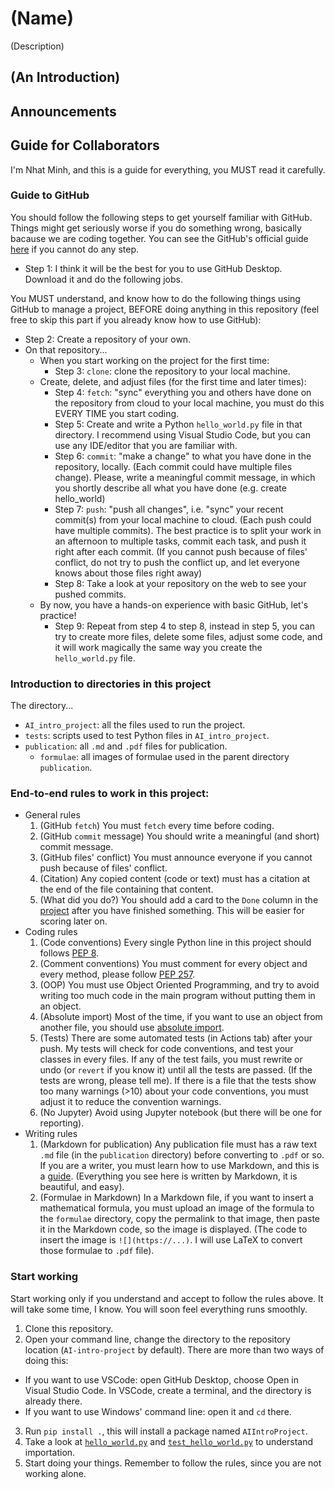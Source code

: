 # (Name)
(Description)

<!-- ![preview](https://github.com/htnminh/python-template/blob/main/docs/preview.png)
-->

## (An Introduction)



## Announcements 



## Guide for Collaborators
I'm Nhat Minh, and this is a guide for everything, you MUST read it carefully.


### Guide to GitHub
You should follow the following steps to get yourself familiar with GitHub. Things might get seriously worse if you do something wrong, basically bacause we are coding together. You can see the GitHub's official guide [here](https://guides.github.com/activities/hello-world/) if you cannot do any step.


- Step 1: I think it will be the best for you to use GitHub Desktop. Download it and do the following jobs.

You MUST understand, and know how to do the following things using GitHub to manage a project, BEFORE doing anything in this repository (feel free to skip this part if you already know how to use GitHub):

- Step 2: Create a repository of your own.
- On that repository...
  - When you start working on the project for the first time:
    - Step 3: `clone`: clone the repository to your local machine.
  - Create, delete, and adjust files (for the first time and later times):
    - Step 4: `fetch`: "sync" everything you and others have done on the repository from cloud to your local machine, you must do this EVERY TIME you start coding.
    - Step 5: Create and write a Python `hello_world.py` file in that directory. I recommend using Visual Studio Code, but you can use any IDE/editor that you are familiar with.
    - Step 6: `commit`: "make a change" to what you have done in the repository, locally. (Each commit could have multiple files change). Please, write a meaningful commit message, in which you shortly describe all what you have done (e.g. create hello_world)
    - Step 7: `push`: "push all changes", i.e. "sync" your recent commit(s) from your local machine to cloud. (Each push could have multiple commits). The best practice is to split your work in an afternoon to multiple tasks, commit each task, and push it right after each commit. (If you cannot push because of files' conflict, do not try to push the conflict up, and let everyone knows about those files right away)
    - Step 8: Take a look at your repository on the web to see your pushed commits. 
  - By now, you have a hands-on experience with basic GitHub, let's practice!
    - Step 9: Repeat from step 4 to step 8, instead in step 5, you can try to create more files, delete some files, adjust some code, and it will work magically the same way you create the `hello_world.py` file.
   

### Introduction to directories in this project
The directory...
- `AI_intro_project`: all the files used to run the project.
- `tests`: scripts used to test Python files in `AI_intro_project`.
- `publication`: all `.md` and `.pdf` files for publication.
  - `formulae`: all images of formulae used in the parent directory `publication`.


### End-to-end rules to work in this project:
- General rules
  1. (GitHub `fetch`) You must `fetch` every time before coding.
  2. (GitHub `commit` message) You should write a meaningful (and short) commit message.
  3. (GitHub files' conflict) You must announce everyone if you cannot push because of files' conflict.
  4. (Citation) Any copied content (code or text) must has a citation at the end of the file containing that content.
  5. (What did you do?) You should add a card to the `Done` column in the [project](https://github.com/htnminh/AI-intro-project/projects/1) after you have finished something. This will be easier for scoring later on.
- Coding rules
  1. (Code conventions) Every single Python line in this project should follows [PEP 8](https://www.python.org/dev/peps/pep-0008/).
  2. (Comment conventions) You must comment for every object and every method, please follow [PEP 257](https://www.python.org/dev/peps/pep-0257/).
  3. (OOP) You must use Object Oriented Programming, and try to avoid writing too much code in the main program without putting them in an object.
  4. (Absolute import) Most of the time, if you want to use an object from another file, you should use [absolute import](https://www.geeksforgeeks.org/absolute-and-relative-imports-in-python/).
  5. (Tests) There are some automated tests (in Actions tab) after your push. My tests will check for code conventions, and test your classes in every files. If any of the test fails, you must rewrite or undo (or `revert` if you know it) until all the tests are passed. (If the tests are wrong, please tell me). If there is a file that the tests show too many warnings (>10) about your code conventions, you must adjust it to reduce the convention warnings.
  6. (No Jupyter) Avoid using Jupyter notebook (but there will be one for reporting).
- Writing rules
  1. (Markdown for publication) Any publication file must has a raw text `.md` file (in the `publication` directory) before converting to `.pdf` or so. If you are a writer, you must learn how to use Markdown, and this is a [guide](https://guides.github.com/features/mastering-markdown/). (Everything you see here is written by Markdown, it is beautiful, and easy).
  2. (Formulae in Markdown) In a Markdown file, if you want to insert a mathematical formula, you must upload an image of the formula to the `formulae` directory, copy the permalink to that image, then paste it in the Markdown code, so the image is displayed. (The code to insert the image is `![](https://...)`. I will use LaTeX to convert those formulae to `.pdf` file).

### Start working
Start working only if you understand and accept to follow the rules above. It will take some time, I know. You will soon feel everything runs smoothly.
1. Clone this repository.
2. Open your command line, change the directory to the repository location (`AI-intro-project` by default). There are more than two ways of doing this:
  - If you want to use VSCode: open GitHub Desktop, choose Open in Visual Studio Code. In VSCode, create a terminal, and the directory is already there.
  - If you want to use Windows' command line: open it and `cd` there.
3. Run `pip install .`, this will install a package named `AIIntroProject`.
4. Take a look at [`hello_world.py`](https://github.com/htnminh/AI-intro-project/blob/main/AI_intro_project/hello_world.py) and [`test_hello_world.py`](https://github.com/htnminh/AI-intro-project/blob/main/tests/test_hello_world.py) to understand importation.
5. Start doing your things. Remember to follow the rules, since you are not working alone.

<!--
# Docs
- [LICENSE]()
- [Code of Conduct]()
- [Contributing]()
- [Issue templates]()
-->
